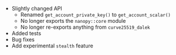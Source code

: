 * Slightly changed API
    * Renamed `get_account_private_key()` to `get_account_scalar()`
    * No longer exports the `nanopy::core` module
    * No longer re-exports anything from `curve25519_dalek`
* Added tests
* Bug fixes
* Add experimental `stealth` feature